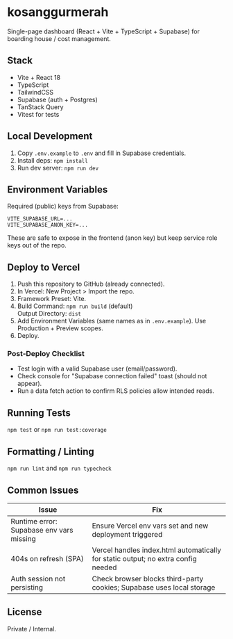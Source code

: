 # kosanggurmerah

Single-page dashboard (React + Vite + TypeScript + Supabase) for boarding house / cost management.

## Stack
- Vite + React 18
- TypeScript
- TailwindCSS
- Supabase (auth + Postgres)
- TanStack Query
- Vitest for tests

## Local Development
1. Copy `.env.example` to `.env` and fill in Supabase credentials.
2. Install deps: `npm install`
3. Run dev server: `npm run dev`

## Environment Variables
Required (public) keys from Supabase:
```
VITE_SUPABASE_URL=...
VITE_SUPABASE_ANON_KEY=...
```

These are safe to expose in the frontend (anon key) but keep service role keys out of the repo.

## Deploy to Vercel
1. Push this repository to GitHub (already connected).
2. In Vercel: New Project > Import the repo.
3. Framework Preset: Vite.
4. Build Command: `npm run build` (default)  
	Output Directory: `dist`
5. Add Environment Variables (same names as in `.env.example`). Use Production + Preview scopes.
6. Deploy.

### Post-Deploy Checklist
- Test login with a valid Supabase user (email/password).
- Check console for "Supabase connection failed" toast (should not appear).
- Run a data fetch action to confirm RLS policies allow intended reads.

## Running Tests
`npm test` or `npm run test:coverage`

## Formatting / Linting
`npm run lint` and `npm run typecheck`

## Common Issues
| Issue | Fix |
|-------|-----|
| Runtime error: Supabase env vars missing | Ensure Vercel env vars set and new deployment triggered |
| 404s on refresh (SPA) | Vercel handles index.html automatically for static output; no extra config needed |
| Auth session not persisting | Check browser blocks third-party cookies; Supabase uses local storage |

## License
Private / Internal.

